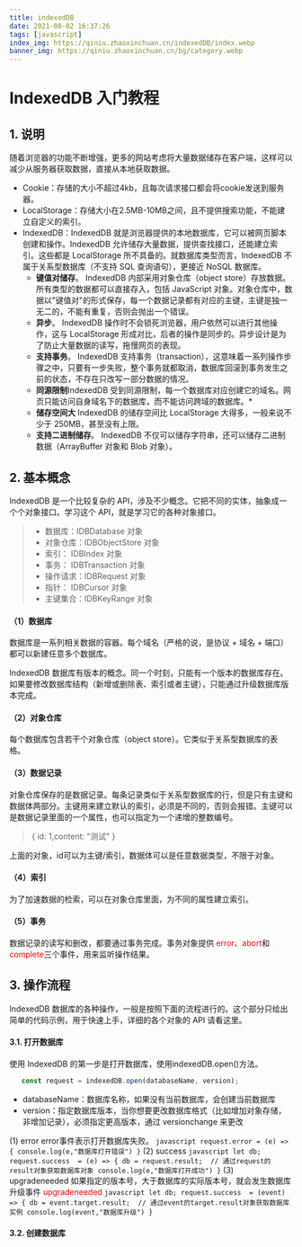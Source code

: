 ```yaml
---
title: indexedDB
date: 2021-08-02 16:37:26
tags: [javascript]
index_img: https://qiniu.zhaoxinchuan.cn/indexedDB/index.webp
banner_img: https://qiniu.zhaoxinchuan.cn/bg/category.webp
---
```

# IndexedDB 入门教程

## 1. 说明
随着浏览器的功能不断增强，更多的网站考虑将大量数据储存在客户端，这样可以减少从服务器获取数据，直接从本地获取数据。

* Cookie：存储的大小不超过4kb，且每次请求接口都会将cookie发送到服务器。
* LocalStorage：存储大小在2.5MB-10MB之间，且不提供搜索功能，不能建立自定义的索引。
* IndexedDB：IndexedDB 就是浏览器提供的本地数据库，它可以被网页脚本创建和操作。IndexedDB 允许储存大量数据，提供查找接口，还能建立索引。这些都是 LocalStorage 所不具备的。就数据库类型而言，IndexedDB 不属于关系型数据库（不支持 SQL 查询语句），更接近 NoSQL 数据库。
  * **键值对储存**。 IndexedDB 内部采用对象仓库（object store）存放数据。所有类型的数据都可以直接存入，包括 JavaScript 对象。对象仓库中，数据以"键值对"的形式保存，每一个数据记录都有对应的主键，主键是独一无二的，不能有重复，否则会抛出一个错误。
  * **异步**。 IndexedDB 操作时不会锁死浏览器，用户依然可以进行其他操作，这与 LocalStorage 形成对比，后者的操作是同步的。异步设计是为了防止大量数据的读写，拖慢网页的表现。
  * **支持事务**。 IndexedDB 支持事务（transaction），这意味着一系列操作步骤之中，只要有一步失败，整个事务就都取消，数据库回滚到事务发生之前的状态，不存在只改写一部分数据的情况。
  *  **同源限制**IndexedDB 受到同源限制，每一个数据库对应创建它的域名。网页只能访问自身域名下的数据库，而不能访问跨域的数据库。*
  *  **储存空间大** IndexedDB 的储存空间比 LocalStorage 大得多，一般来说不少于 250MB，甚至没有上限。
  *  **支持二进制储存**。 IndexedDB 不仅可以储存字符串，还可以储存二进制数据（ArrayBuffer 对象和 Blob 对象）。

## 2. 基本概念
IndexedDB 是一个比较复杂的 API，涉及不少概念。它把不同的实体，抽象成一个个对象接口。学习这个 API，就是学习它的各种对象接口。

> * 数据库：IDBDatabase 对象
> * 对象仓库：IDBObjectStore 对象
> * 索引： IDBIndex 对象
> * 事务： IDBTransaction 对象
> * 操作请求：IDBRequest 对象
> * 指针： IDBCursor 对象
> * 主键集合：IDBKeyRange 对象


#### （1）数据库
数据库是一系列相关数据的容器。每个域名（严格的说，是协议 + 域名 + 端口）都可以新建任意多个数据库。

IndexedDB 数据库有版本的概念。同一个时刻，只能有一个版本的数据库存在。如果要修改数据库结构（新增或删除表、索引或者主键），只能通过升级数据库版本完成。

#### （2）对象仓库
每个数据库包含若干个对象仓库（object store）。它类似于关系型数据库的表格。 

#### （3）数据记录
对象仓库保存的是数据记录。每条记录类似于关系型数据库的行，但是只有主键和数据体两部分。主键用来建立默认的索引，必须是不同的，否则会报错。主键可以是数据记录里面的一个属性，也可以指定为一个递增的整数编号。
> { id: 1,content: "测试" } 

上面的对象，id可以为主键/索引，数据体可以是任意数据类型，不限于对象。

#### （4）索引
为了加速数据的检索，可以在对象仓库里面，为不同的属性建立索引。

#### （5）事务
数据记录的读写和删改，都要通过事务完成。事务对象提供 <font color=red>error</font>、<font color=red>abort</font>和<font color=red>complete</font>三个事件，用来监听操作结果。

## 3. 操作流程
IndexedDB 数据库的各种操作，一般是按照下面的流程进行的。这个部分只给出简单的代码示例，用于快速上手，详细的各个对象的 API 请看这里。

 #### 3.1. 打开数据库
 使用 IndexedDB 的第一步是打开数据库，使用indexedDB.open()方法。
 ``` javascript
    const request = indexedDB.open(databaseName, version);
 ```
 * databaseName：数据库名称，如果没有当前数据库，会创建当前数据库
 * version：指定数据库版本，当你想要更改数据库格式（比如增加对象存储，非增加记录），必须指定更高版本，通过 versionchange 来更改
  
(1) error
        error事件表示打开数据库失败。
    ``` javascript
    request.error = (e) => {
        console.log(e,"数据库打开错误")
    }
    ```
(2) success 
    ``` javascript
    let db;
    request.success  = (e) => {
        db = request.result; 
        // 通过request的result对象获取数据库对象
        console.log(e,"数据库打开成功")
    }
    ```
(3) upgradeneeded 
    如果指定的版本号，大于数据库的实际版本号，就会发生数据库升级事件 <font color=red>upgradeneeded</font>
     ``` javascript
    let db;
    request.success  = (event) => {
        db = event.target.result; 
        // 通过event的target.result对象获取数据库实例
        console.log(event,"数据库升级")
    }
    ```
#### 3.2. 创建数据库




